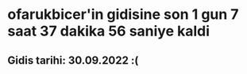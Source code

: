 # ofarukbicer'in gidisine son 1 gun 7 saat 37 dakika 56 saniye kaldi

## Gidis tarihi: 30.09.2022 :(